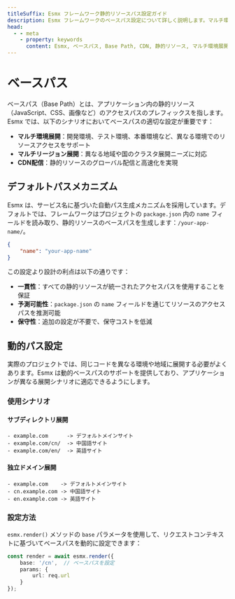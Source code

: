 ```yaml
---
titleSuffix: Esmx フレームワーク静的リソースパス設定ガイド
description: Esmx フレームワークのベースパス設定について詳しく説明します。マルチ環境展開、CDN配信、リソースアクセスパス設定などを含め、開発者が柔軟な静的リソース管理を実現するための手助けをします。
head:
  - - meta
    - property: keywords
      content: Esmx, ベースパス, Base Path, CDN, 静的リソース, マルチ環境展開, リソース管理
---
```


# ベースパス

ベースパス（Base Path）とは、アプリケーション内の静的リソース（JavaScript、CSS、画像など）のアクセスパスのプレフィックスを指します。Esmx では、以下のシナリオにおいてベースパスの適切な設定が重要です：

- **マルチ環境展開**：開発環境、テスト環境、本番環境など、異なる環境でのリソースアクセスをサポート
- **マルチリージョン展開**：異なる地域や国のクラスタ展開ニーズに対応
- **CDN配信**：静的リソースのグローバル配信と高速化を実現

## デフォルトパスメカニズム

Esmx は、サービス名に基づいた自動パス生成メカニズムを採用しています。デフォルトでは、フレームワークはプロジェクトの `package.json` 内の `name` フィールドを読み取り、静的リソースのベースパスを生成します：`/your-app-name/`。

```json title="package.json"
{
    "name": "your-app-name"
}
```

この設定より設計の利点は以下の通りです：

- **一貫性**：すべての静的リソースが統一されたアクセスパスを使用することを保証
- **予測可能性**：`package.json` の `name` フィールドを通じてリソースのアクセスパスを推測可能
- **保守性**：追加の設定が不要で、保守コストを低減

## 動的パス設定

実際のプロジェクトでは、同じコードを異なる環境や地域に展開する必要がよくあります。Esmx は動的ベースパスのサポートを提供しており、アプリケーションが異なる展開シナリオに適応できるようにします。

### 使用シナリオ

#### サブディレクトリ展開
```
- example.com      -> デフォルトメインサイト
- example.com/cn/  -> 中国語サイト
- example.com/en/  -> 英語サイト
```

#### 独立ドメイン展開
```
- example.com    -> デフォルトメインサイト
- cn.example.com -> 中国語サイト
- en.example.com -> 英語サイト
```

### 設定方法

`esmx.render()` メソッドの `base` パラメータを使用して、リクエストコンテキストに基づいてベースパスを動的に設定できます：

```ts
const render = await esmx.render({
    base: '/cn',  // ベースパスを設定
    params: {
        url: req.url
    }
});
```